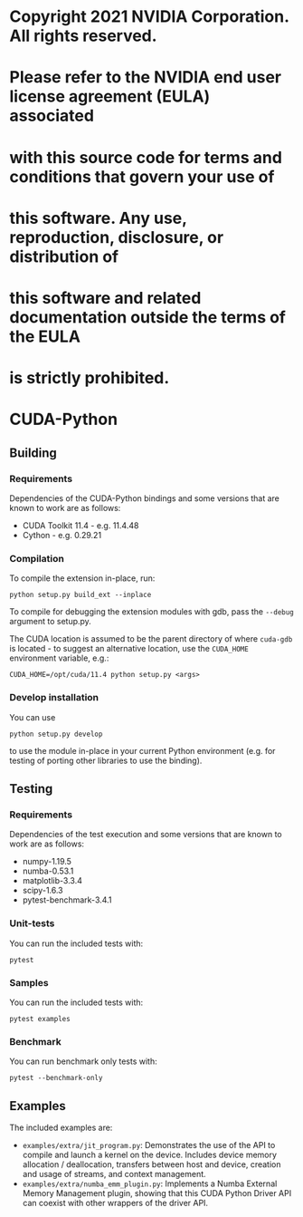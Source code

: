 # Copyright 2021 NVIDIA Corporation.  All rights reserved.
#
# Please refer to the NVIDIA end user license agreement (EULA) associated
# with this source code for terms and conditions that govern your use of
# this software. Any use, reproduction, disclosure, or distribution of
# this software and related documentation outside the terms of the EULA
# is strictly prohibited.

# CUDA-Python

## Building

### Requirements

Dependencies of the CUDA-Python bindings and some versions that are known to
work are as follows:

* CUDA Toolkit 11.4 - e.g. 11.4.48
* Cython - e.g. 0.29.21

### Compilation

To compile the extension in-place, run:

```
python setup.py build_ext --inplace
```

To compile for debugging the extension modules with gdb, pass the `--debug`
argument to setup.py.

The CUDA location is assumed to be the parent directory of where `cuda-gdb` is
located - to suggest an alternative location, use the `CUDA_HOME` environment
variable, e.g.:

```
CUDA_HOME=/opt/cuda/11.4 python setup.py <args>
```


### Develop installation

You can use

```
python setup.py develop
```

to use the module in-place in your current Python environment (e.g. for testing
of porting other libraries to use the binding).


## Testing

### Requirements

Dependencies of the test execution and some versions that are known to
work are as follows:

* numpy-1.19.5
* numba-0.53.1
* matplotlib-3.3.4
* scipy-1.6.3
* pytest-benchmark-3.4.1

### Unit-tests

You can run the included tests with:

```
pytest
```

### Samples

You can run the included tests with:

```
pytest examples
```

### Benchmark

You can run benchmark only tests with:

```
pytest --benchmark-only
```

## Examples

The included examples are:

- `examples/extra/jit_program.py`: Demonstrates the use of the API to compile and
  launch a kernel on the device. Includes device memory allocation /
  deallocation, transfers between host and device, creation and usage of
  streams, and context management.
- `examples/extra/numba_emm_plugin.py`: Implements a Numba External Memory Management
  plugin, showing that this CUDA Python Driver API can coexist with other
  wrappers of the driver API.
